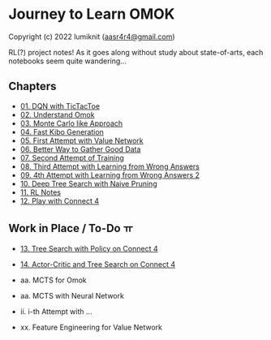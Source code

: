 # Journey to Learn OMOK

Copyright (c) 2022 lumiknit (aasr4r4@gmail.com)

RL(?) project notes!
As it goes along without study about state-of-arts,
each notebooks seem quite wandering...

## Chapters

- [01. DQN with TicTacToe](01_dqn_with_tictactoe.ipynb)
- [02. Understand Omok](02_understand_omok.ipynb)
- [03. Monte Carlo like Approach](03_monte_carlo_like_approach.ipynb)
- [04. Fast Kibo Generation](04_fast_kibo_generation.ipynb)
- [05. First Attempt with Value Network](05_first_attempt_with_value_network.ipynb)
- [06. Better Way to Gather Good Data](06_better_way_to_gather_good_data.ipynb)
- [07. Second Attempt of Training](07_second_attempt_of_training.ipynb)
- [08. Third Attempt with Learning from Wrong Answers](08_third_attempt_with_learning_from_wrong_answers.ipynb)
- [09. 4th Attempt with Learning from Wrong Answers 2](09_4th_attempt_with_learning_from_wrong_answers_2.ipynb)
- [10. Deep Tree Search with Naive Pruning](10_deep_tree_search_with_naive_pruning.ipynb)
- [11. RL Notes](11_rl_notes.ipynb)
- [12. Play with Connect 4](12_play_with_connect_4.ipynb)

## Work in Place / To-Do ㅠ

- [13. Tree Search with Policy on Connect 4](13_tree_search_with_policy_on_connect_4.ipynb)
- [14. Actor-Critic and Tree Search on Connect 4](14_actor_critic_and_tree_search_on_connect_4.ipynb)

- aa\. MCTS for Omok
- aa\. MCTS with Neural Network
- ii\. i-th Attempt with ...
- xx\. Feature Engineering for Value Network
